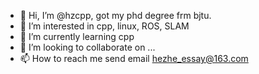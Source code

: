 - 👋 Hi, I’m @hzcpp, got my phd degree frm bjtu.
- 👀 I’m interested in cpp, linux, ROS, SLAM
- 🌱 I’m currently learning cpp
- 💞️ I’m looking to collaborate on ...
- 📫 How to reach me send email hezhe_essay@163.com

<!---
hzcpp/hzcpp is a ✨ special ✨ repository because its `README.md` (this file) appears on your GitHub profile.
You can click the Preview link to take a look at your changes.
--->
